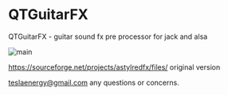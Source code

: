 # QTGuitarFX
QTGuitarFX - guitar sound fx pre processor for jack and alsa


![main](screenshot.png)

https://sourceforge.net/projects/astylredfx/files/ original version

teslaenergy@gmail.com any questions or concerns.



